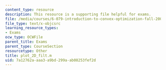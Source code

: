 ```yaml
---
content_type: resource
description: This resource is a supporting file helpful for exams.
file: /media/courses/6-079-introduction-to-convex-optimization-fall-2009/7a12762aaaa3a9bd299aab08253fef2d_plot_2D_filt.m
file_type: text/x-objcsrc
learning_resource_types:
- Exams
ocw_type: OCWFile
parent_title: Exams
parent_type: CourseSection
resourcetype: Other
title: plot_2D_filt.m
uid: 7a12762a-aaa3-a9bd-299a-ab08253fef2d
---
```

